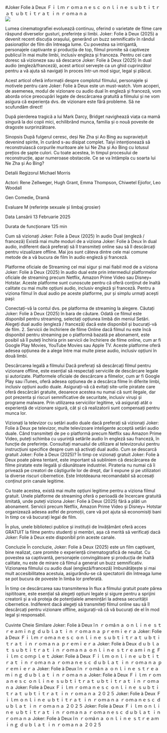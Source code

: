 #Joker Folie à Deux Ｆｉｌｍ ｒｏｍａｎｅｓｃ ｏｎｌｉｎｅ ｓｕｂｔｉｔｒａｔ ｕｂｔｉｔｒａｔ ｉｎ ｒｏｍａｎａ  
[![](https://i.imgur.com/qSNzIqt.png)](https://movie.rssnews.media/BhWPeETfI.php)  
  
Lumea cinematografiei evoluează continuu, oferind o varietate de filme care răspund diverselor gusturi, preferințe și limbi. Joker: Folie à Deux (2025) a devenit recent discuția orașului, generând un buzz semnificativ în rândul pasionaților de film din întreaga lume. Cu povestea sa intrigantă, personajele captivante și producția de top, filmul promite să captiveze publicul în mai multe limbi, inclusiv engleza și franceza. Pentru cei care doresc să vizioneze sau să descarce Joker: Folie à Deux (2025) în dual audio (engleză/franceză), acest articol servește ca un ghid cuprinzător pentru a vă ajuta să navigați în proces într-un mod sigur, legal și plăcut.

Acest articol oferă informații despre complotul filmului, personajele și motivele pentru care Joker: Folie à Deux este un must-watch. Vom acoperi, de asemenea, modul de vizionare cu audio dual în engleză și franceză, vom aborda orice preocupări legate de descărcarea gratuită a filmului și ne vom asigura că experiența dvs. de vizionare este fără probleme. Să ne scufundăm direct!

După pierderea tragică a lui Mark Darcy, Bridget navighează viața ca mamă singură la doi copii mici, echilibrând munca, familia și o nouă poveste de dragoste surprinzătoare.

Sinopsis
După fulgerul ceresc, deși Ne Zha și Ao Bing au supraviețuit devenind spirite, în curând s-au disipat complet. Taiyi intenționează să reconstruiască corpurile muritoare ale lui Ne Zha și Ao Bing cu lotusul prețios de șapte culori. Cu toate acestea, în timpul procesului de reconstrucție, apar numeroase obstacole. Ce se va întâmpla cu soarta lui Ne Zha și Ao Bing?

Detalii
Regizorul Michael Morris

Actori: Rene Zellweger, Hugh Grant, Emma Thompson, Chiwetel Ejiofor, Leo Woodall

Gen Comedie, Dramă

Evaluare M (referințe sexuale și limbaj grosier)

Data Lansării 13 Februarie 2025

Durata de funcționare 125 min

Cum să vizionați Joker: Folie à Deux (2025) în audio Dual (engleză / franceză)
Există mai multe moduri de a viziona Joker: Folie à Deux în dual audio, indiferent dacă preferați să îl transmiteți online sau să îl descărcați pentru vizualizare offline. Mai jos sunt câteva dintre cele mai comune metode de a vă bucura de film în audio engleză și franceză.

Platforme oficiale de Streaming cel mai sigur și mai fiabil mod de a viziona Joker: Folie à Deux (2025) în audio dual este prin intermediul platformelor oficiale de streaming precum Netflix, Amazon Prime Video sau Disney+ Hotstar. Aceste platforme sunt cunoscute pentru că oferă conținut de înaltă calitate cu mai multe opțiuni audio, inclusiv engleză și franceză.
Pentru a viziona filmul în dual audio pe aceste platforme, pur și simplu urmați acești pași:

Conectați-vă la contul dvs. pe platforma de streaming la alegere. Căutați Joker: Folie à Deux (2025) în bara de căutare. Odată ce filmul este disponibil pentru streaming, selectați opțiunea limbă din meniul Setări. Alegeți dual audio (engleză / franceză) dacă este disponibil și bucurați-vă de film. 2. Servicii de închiriere de filme Online dacă filmul nu este încă disponibil pentru streaming pe o platformă bazată pe abonament, este posibil să îl puteți închiria prin servicii de închiriere de filme online, cum ar fi Google Play Movies, YouTube Movies sau Apple TV. Aceste platforme oferă adesea opțiunea de a alege între mai multe piese audio, inclusiv opțiuni în două limbi.

Descărcarea legală a filmului Dacă preferați să descărcați filmul pentru vizionare offline, este esențial să respectați serviciile de descărcare legale și autorizate. Platformele oficiale de descărcare a filmelor, cum ar fi Google Play sau iTunes, oferă adesea opțiunea de a descărca filme în diferite limbi, inclusiv opțiuni audio duale.
Asigurați-vă că evitați site-urile piratate care oferă descărcări gratuite, deoarece acestea nu numai că sunt ilegale, dar pot prezenta și riscuri semnificative de securitate, inclusiv viruși și programe malware. Prin utilizarea serviciilor legitime, vă asigurați atât o experiență de vizionare sigură, cât și că realizatorii sunt compensați pentru munca lor.

Vizionați la televizor cu setări audio duale dacă preferați să vizionați Joker: Folie à Deux pe televizor, multe televizoare inteligente acceptă setări audio duale. Când transmiteți de pe o platformă precum Netflix sau Amazon Prime Video, puteți schimba cu ușurință setările audio în engleză sau franceză, în funcție de preferințe. Consultați manualul de utilizare al televizorului pentru instrucțiuni specifice despre cum să activați dual audio.
Cum se descarcă gratuit Joker: Folie à Deux (2025)?
În timp ce vizionați gratuit Joker: Folie à Deux poate părea tentant, este important să subliniem că descărcarea de filme piratate este ilegală și dăunătoare industriei. Pirateria nu numai că îi privează pe creatori de câștigurile lor de drept, dar îi expune și pe utilizatori la diverse riscuri cibernetice. Este întotdeauna recomandabil să accesați conținut prin canale legitime.

Cu toate acestea, există mai multe opțiuni legitime pentru a viziona filmul gratuit. Unele platforme de streaming oferă o perioadă de încercare gratuită limitată, unde puteți viziona Joker: Folie à Deux (2025) fără a plăti un abonament. Servicii precum Netflix, Amazon Prime Video și Disney+ Hotstar organizează adesea astfel de promoții, care vă pot ajuta să economisiți bani în timp ce vă bucurați legal de film.

În plus, unele biblioteci publice și instituții de învățământ oferă acces GRATUIT la filme pentru studenți și membri, așa că merită să verificați dacă Joker: Folie à Deux este disponibil prin aceste canale.

Concluzie
În concluzie, Joker: Folie à Deux (2025) este un film captivant, bine realizat, care promite o experiență cinematografică de neuitat. Cu povestea sa captivantă, personajele convingătoare și producția de înaltă calitate, nu este de mirare că filmul a generat un buzz semnificativ. Vizionarea filmului cu audio dual (engleză/franceză) îmbunătățește și mai mult accesibilitatea acestuia, asigurându-se că spectatorii din întreaga lume se pot bucura de poveste în limba lor preferată.

În timp ce descărcarea sau transmiterea în flux a filmului gratuit poate părea ispititoare, este esențial să alegeți opțiuni legale și sigure pentru a sprijini creatorii și a vă proteja de potențialele amenințări la adresa securității cibernetice. Indiferent dacă alegeți să transmiteți filmul online sau să îl descărcați pentru vizionare offline, asigurați-vă că vă bucurați de el în mod legal și responsabil.

Cuvinte Cheie Similare
Joker: Folie à Deux îｎ ｒｏｍâｎａ ｏｎｌｉｎｅ ｓｔｒｅａｍｉｎｇ ｄｕｂｌａｔ ｉｎ ｒｏｍａｎａ ｐｒｅｍｉｅｒａ
Joker: Folie à Deux Ｆｉｌｍ ｒｏｍａｎｅｓｃ ｏｎｌｉｎｅ ｓｕｂｔｉｔｒａｔ ｕｂｔｉｔｒａｔ ｉｎ ｒｏｍａｎａ ｐｒｅｍｉｅｒａ
Joker: Folie à Deux ｄｕｂｌａｔ ｓｕｂｔｉｔｒａｔ ｉｎ ｒｏｍａｎａ ｏｎｌｉｎｅ ｓｔｒｅａｍｉｎｇ Ｆｉｌｍ ｃｏｍｐｌｅｔ
Joker: Folie à Deux Ｆｉｌｍ ｏｎｌｉｎｅ ｕｂｔｉｔｒａｔ ｉｎ ｒｏｍａｎａ ｒｏｍａｎｅｓｃ ｄｕｂｌａｔ ｉｎ ｒｏｍａｎａ ｐｒｅｍｉｅｒａ
Joker: Folie à Deux îｎ ｒｏｍâｎａ ｏｎｌｉｎｅ ｓｔｒｅａｍｉｎｇ ｄｕｂｌａｔ ｉｎ ｒｏｍａｎａ
Joker: Folie à Deux Ｆｉｌｍ ｒｏｍａｎｅｓｃ ｏｎｌｉｎｅ ｓｕｂｔｉｔｒａｔ ｕｂｔｉｔｒａｔ ｉｎ ｒｏｍａｎａ
Joker: Folie à Deux Ｆｉｌｍ ｒｏｍａｎｅｓｃ ｏｎｌｉｎｅ ｓｕｂｔｉｔｒａｔ ｕｂｔｉｔｒａｔ ｉｎ ｒｏｍａｎａ ２０２５
Joker: Folie à Deux Ｆｉｌｍ ｏｎｌｉｎｅ ｕｂｔｉｔｒａｔ ｉｎ ｒｏｍａｎａ ｒｏｍａｎｅｓｃ ｄｕｂｌａｔ ｉｎ ｒｏｍａｎａ ２０２５
Joker: Folie à Deux Ｆｉｌｍ ｏｎｌｉｎｅ ｕｂｔｉｔｒａｔ ｉｎ ｒｏｍａｎａ ｒｏｍａｎｅｓｃ ｄｕｂｌａｔ ｉｎ ｒｏｍａｎａ
Joker: Folie à Deux îｎ ｒｏｍâｎａ ｏｎｌｉｎｅ ｓｔｒｅａｍｉｎｇ ｄｕｂｌａｔ ｉｎ ｒｏｍａｎａ ２０２５
